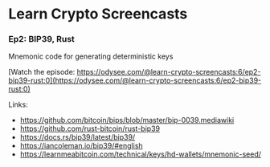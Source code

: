 # Learn Crypto Screencasts
### Ep2: BIP39, Rust 
Mnemonic code for generating deterministic keys

[Watch the episode: https://odysee.com/@learn-crypto-screencasts:6/ep2-bip39-rust:0](https://odysee.com/@learn-crypto-screencasts:6/ep2-bip39-rust:0)

Links:
- https://github.com/bitcoin/bips/blob/master/bip-0039.mediawiki
- https://github.com/rust-bitcoin/rust-bip39
- https://docs.rs/bip39/latest/bip39/
- https://iancoleman.io/bip39/#english
- https://learnmeabitcoin.com/technical/keys/hd-wallets/mnemonic-seed/
